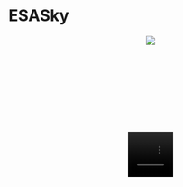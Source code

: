 # ESASky
<p align="center"><img src="https://view.genial.ly/617bcf408cf77b0dd59d78d0/interactive-image-interactive-image"></p>


<div class="container-wrapper-genially" style="position: relative; min-height: 400px; max-width: 100%;"><video class="loader-genially" autoplay="autoplay" loop="loop" playsinline="playsInline" muted="muted" style="position: absolute;top: 45%;left: 50%;transform: translate(-50%, -50%);width: 80px;height: 80px;margin-bottom: 10%"><source src="https://static.genial.ly/resources/panel-loader-low.mp4" type="video/mp4" />Your browser does not support the video tag.</video><div id="617bcf408cf77b0dd59d78d0" class="genially-embed" style="margin: 0px auto; position: relative; height: auto; width: 100%;"></div></div><script>(function (d) { var js, id = "genially-embed-js", ref = d.getElementsByTagName("script")[0]; if (d.getElementById(id)) { return; } js = d.createElement("script"); js.id = id; js.async = true; js.src = "https://view.genial.ly/static/embed/embed.js"; ref.parentNode.insertBefore(js, ref); }(document));</script>
